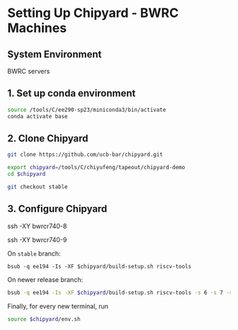 # Setting Up Chipyard - BWRC Machines

## System Environment

BWRC servers



## 1. Set up conda environment

```bash
source /tools/C/ee290-sp23/miniconda3/bin/activate
conda activate base
```

## 2. Clone Chipyard

```bash
git clone https://github.com/ucb-bar/chipyard.git

export chipyard=/tools/C/chiyufeng/tapeout/chipyard-demo
cd $chipyard

git checkout stable
```

## 3. Configure Chipyard

ssh -XY bwrcr740-8

ssh -XY bwrcr740-9



On `stable` branch:

```
bsub -q ee194 -Is -XF $chipyard/build-setup.sh riscv-tools
```

On newer release branch:

```bash
bsub -q ee194 -Is -XF $chipyard/build-setup.sh riscv-tools -s 6 -s 7 -s 8 -s 9
```



Finally, for every new terminal, run

```bash
source $chipyard/env.sh
```

